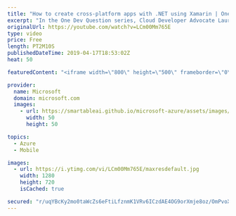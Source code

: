 ```yaml
---
title: "How to create cross-platform apps with .NET using Xamarin | One Dev Question: Laurent Bugnion"
excerpt: "In the One Dev Question series, Cloud Developer Advocate Laurent Bugnion explains various development features of Azure. In this video, Laurent explains how to create cross-platform apps with your existing libraries using Xamarin.   Get more information at: http://gslb.ch/74c-onedevquestion  Create your"
originalUrl: https://youtube.com/watch?v=LCm00Mm765E
type: video
price: Free
length: PT2M10S
publishedDateTime: 2019-04-17T18:53:02Z
heat: 50

featuredContent: "<iframe width=\"800\" height=\"500\" frameborder=\"0\" src=\"https://www.youtube.com/embed/LCm00Mm765E\" allow=\"accelerometer; autoplay; encrypted-media; gyroscope; picture-in-picture\" allowfullscreen></iframe>"

provider:
  name: Microsoft
  domain: microsoft.com
  images:
    - url: https://smartableai.github.io/microsoft-azure/assets/images/organizations/microsoft.com-50x50.jpg
      width: 50
      height: 50

topics:
  - Azure
  - Mobile

images:
  - url: https://i.ytimg.com/vi/LCm00Mm765E/maxresdefault.jpg
    width: 1280
    height: 720
    isCached: true

secured: "r/uqYBcKy2mo0taWcZs6eFtiLfznmK1VRv6ICzdAE4OG9orXmje8oz/OmPvoXgR4SVVc9lhTxNf+3sEpQZaEk7dCvQFOZ67MhHC8oUY48xpRYDCBNfWVQWXEl+LvFdP1ynQby3NLfntM08wbcMSZpIOdjFoRXilC3eMfquGxqUHFk02gjcZm+AHfjJbzmxJVBGouR0WluuLTr3DMjz2C65nixhVkEysG50xw4Nv/wLKxngxTtE7jDK0SqDoDDrkXFnll9K0lp6LzqOYSDZdZfKllhSYEczwqaXe97Mg6fugK9oVaaamELLiqd0ngtnpk25bxgZqNBU9cKaLiS4v7vP598ph8oKiq5VlUG8fynwjySml5ndbsPE5XKSS+fI9M+bDEI9YQaOkFcwKwIwAH1pa0vOXrKAitGUQqpCHyIWs=;oEtb4AgbXtDgCwDXBZp5EA=="
---
```



